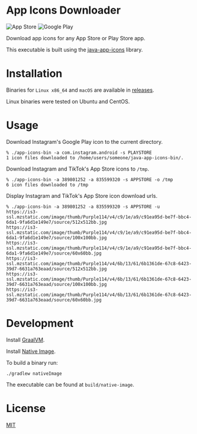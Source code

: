 App Icons Downloader
=====================

![App Store](https://www.apple.com/v/ios/app-store/d/images/overview/app_store_icon__fngcxe43zo2u_large.jpg)
![Google Play](https://www.gstatic.com/android/market_images/web/play_prism_hlock_2x.png)

Download app icons for any App Store or Play Store app. 

This executable is built using the [java-app-icons](https://github.com/petarov/java-app-icons) library.

# Installation

Binaries for `Linux x86_64` and `macOS` are available in [releases](https://github.com/petarov/java-app-icons-bin/releases).

Linux binaries were tested on Ubuntu and CentOS.

# Usage

Download Instagram's Google Play icon to the current directory.

```
% ./app-icons-bin -a com.instagram.android -s PLAYSTORE 
1 icon files downloaded to /home/users/someone/java-app-icons-bin/.
``` 

Download Instagram and TikTok's App Store icons to `/tmp`.

```
% ./app-icons-bin -a 389801252 -a 835599320 -s APPSTORE -o /tmp
6 icon files downloaded to /tmp
``` 

Display Instagram and TikTok's App Store icon download urls.

```
% ./app-icons-bin -a 389801252 -a 835599320 -s APPSTORE -u
https://is3-ssl.mzstatic.com/image/thumb/Purple114/v4/c9/1e/a9/c91ea95d-be7f-bbc4-6da1-9fa6d1e149e7/source/512x512bb.jpg
https://is3-ssl.mzstatic.com/image/thumb/Purple114/v4/c9/1e/a9/c91ea95d-be7f-bbc4-6da1-9fa6d1e149e7/source/100x100bb.jpg
https://is3-ssl.mzstatic.com/image/thumb/Purple114/v4/c9/1e/a9/c91ea95d-be7f-bbc4-6da1-9fa6d1e149e7/source/60x60bb.jpg
https://is3-ssl.mzstatic.com/image/thumb/Purple114/v4/6b/13/61/6b1361de-67c8-6423-39d7-6631a763eaad/source/512x512bb.jpg
https://is3-ssl.mzstatic.com/image/thumb/Purple114/v4/6b/13/61/6b1361de-67c8-6423-39d7-6631a763eaad/source/100x100bb.jpg
https://is3-ssl.mzstatic.com/image/thumb/Purple114/v4/6b/13/61/6b1361de-67c8-6423-39d7-6631a763eaad/source/60x60bb.jpg
``` 

# Development

Install [GraalVM](https://www.graalvm.org/docs/getting-started-with-graalvm).

Install [Native Image](https://www.graalvm.org/reference-manual/native-image).

To build a binary run:

    ./gradlew nativeImage 

The executable can be found at `build/native-image`. 

# License

[MIT](LICENSE)


